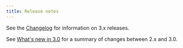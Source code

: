 ```yaml
---
title: Release notes
---
```


<!-- toc -->


<style>
.breaking {
  color: red;
  text-transform: capitalize;
  }
</style>

See the [Changelog](https://github.com/Polymer/polymer/blob/master/CHANGELOG.md) for information on 3.x releases.

See [What's new in 3.0](about_30) for a summary of changes between 2.x and 3.0.